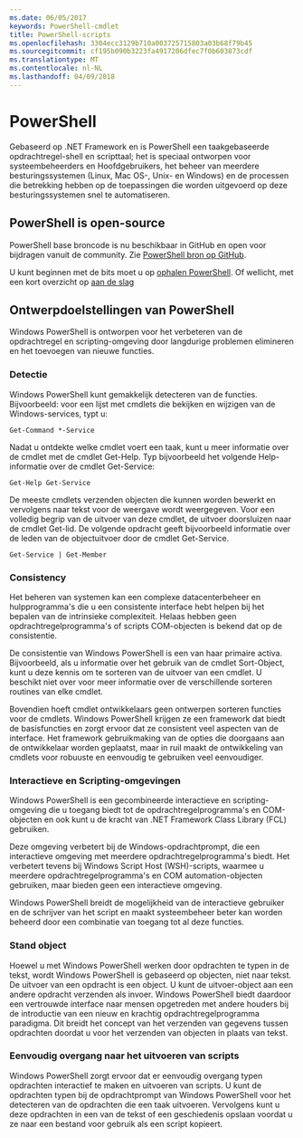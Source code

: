 ```yaml
---
ms.date: 06/05/2017
keywords: PowerShell-cmdlet
title: PowerShell-scripts
ms.openlocfilehash: 3304ecc3129b710a003725715803a03b68f79b45
ms.sourcegitcommit: cf195b090b3223fa4917206dfec7f0b603873cdf
ms.translationtype: MT
ms.contentlocale: nl-NL
ms.lasthandoff: 04/09/2018
---
```

# <a name="powershell"></a>PowerShell

Gebaseerd op .NET Framework en is PowerShell een taakgebaseerde opdrachtregel-shell en scripttaal; het is speciaal ontworpen voor systeembeheerders en Hoofdgebruikers, het beheer van meerdere besturingssystemen (Linux, Mac OS-, Unix- en Windows) en de processen die betrekking hebben op de toepassingen die worden uitgevoerd op deze besturingssystemen snel te automatiseren.

## <a name="powershell-is-open-source"></a>PowerShell is open-source

PowerShell base broncode is nu beschikbaar in GitHub en open voor bijdragen vanuit de community. Zie [PowerShell bron op GitHub](https://github.com/powershell/powershell).

U kunt beginnen met de bits moet u op [ophalen PowerShell](https://github.com/PowerShell/PowerShell#get-powershell).
Of wellicht, met een kort overzicht op [aan de slag](https://github.com/PowerShell/PowerShell/blob/master/docs/learning-powershell)

## <a name="powershell-design-goals"></a>Ontwerpdoelstellingen van PowerShell
Windows PowerShell is ontworpen voor het verbeteren van de opdrachtregel en scripting-omgeving door langdurige problemen elimineren en het toevoegen van nieuwe functies.

### <a name="discoverability"></a>Detectie
Windows PowerShell kunt gemakkelijk detecteren van de functies. Bijvoorbeeld: voor een lijst met cmdlets die bekijken en wijzigen van de Windows-services, typt u:

```
Get-Command *-Service
```

Nadat u ontdekte welke cmdlet voert een taak, kunt u meer informatie over de cmdlet met de cmdlet Get-Help. Typ bijvoorbeeld het volgende Help-informatie over de cmdlet Get-Service:

```
Get-Help Get-Service
```
De meeste cmdlets verzenden objecten die kunnen worden bewerkt en vervolgens naar tekst voor de weergave wordt weergegeven. Voor een volledig begrip van de uitvoer van deze cmdlet, de uitvoer doorsluizen naar de cmdlet Get-lid. De volgende opdracht geeft bijvoorbeeld informatie over de leden van de objectuitvoer door de cmdlet Get-Service.

```
Get-Service | Get-Member
```

### <a name="consistency"></a>Consistency
Het beheren van systemen kan een complexe datacenterbeheer en hulpprogramma's die u een consistente interface hebt helpen bij het bepalen van de intrinsieke complexiteit. Helaas hebben geen opdrachtregelprogramma's of scripts COM-objecten is bekend dat op de consistentie.

De consistentie van Windows PowerShell is een van haar primaire activa. Bijvoorbeeld, als u informatie over het gebruik van de cmdlet Sort-Object, kunt u deze kennis om te sorteren van de uitvoer van een cmdlet. U beschikt niet over voor meer informatie over de verschillende sorteren routines van elke cmdlet.

Bovendien hoeft cmdlet ontwikkelaars geen ontwerpen sorteren functies voor de cmdlets. Windows PowerShell krijgen ze een framework dat biedt de basisfuncties en zorgt ervoor dat ze consistent veel aspecten van de interface. Het framework gebruikmaking van de opties die doorgaans aan de ontwikkelaar worden geplaatst, maar in ruil maakt de ontwikkeling van cmdlets voor robuuste en eenvoudig te gebruiken veel eenvoudiger.

### <a name="interactive-and-scripting-environments"></a>Interactieve en Scripting-omgevingen
Windows PowerShell is een gecombineerde interactieve en scripting-omgeving die u toegang biedt tot de opdrachtregelprogramma's en COM-objecten en ook kunt u de kracht van .NET Framework Class Library (FCL) gebruiken.

Deze omgeving verbetert bij de Windows-opdrachtprompt, die een interactieve omgeving met meerdere opdrachtregelprogramma's biedt. Het verbetert tevens bij Windows Script Host (WSH)-scripts, waarmee u meerdere opdrachtregelprogramma's en COM automation-objecten gebruiken, maar bieden geen een interactieve omgeving.

Windows PowerShell breidt de mogelijkheid van de interactieve gebruiker en de schrijver van het script en maakt systeembeheer beter kan worden beheerd door een combinatie van toegang tot al deze functies.

### <a name="object-orientation"></a>Stand object
Hoewel u met Windows PowerShell werken door opdrachten te typen in de tekst, wordt Windows PowerShell is gebaseerd op objecten, niet naar tekst. De uitvoer van een opdracht is een object. U kunt de uitvoer-object aan een andere opdracht verzenden als invoer. Windows PowerShell biedt daardoor een vertrouwde interface naar mensen opgetreden met andere houders bij de introductie van een nieuw en krachtig opdrachtregelprogramma paradigma. Dit breidt het concept van het verzenden van gegevens tussen opdrachten doordat u voor het verzenden van objecten in plaats van tekst.

### <a name="easy-transition-to-scripting"></a>Eenvoudig overgang naar het uitvoeren van scripts
Windows PowerShell zorgt ervoor dat er eenvoudig overgang typen opdrachten interactief te maken en uitvoeren van scripts. U kunt de opdrachten typen bij de opdrachtprompt van Windows PowerShell voor het detecteren van de opdrachten die een taak uitvoeren. Vervolgens kunt u deze opdrachten in een van de tekst of een geschiedenis opslaan voordat u ze naar een bestand voor gebruik als een script kopieert.